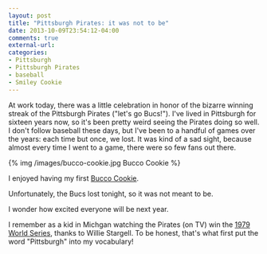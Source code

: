 ```yaml
---
layout: post
title: "Pittsburgh Pirates: it was not to be"
date: 2013-10-09T23:54:12-04:00
comments: true
external-url: 
categories: 
- Pittsburgh
- Pittsburgh Pirates
- baseball
- Smiley Cookie
---
```

At work today, there was a little celebration in honor of the bizarre winning streak of the Pittsburgh Pirates ("let's go Bucs!"). I've lived in Pittsburgh for sixteen years now, so it's been pretty weird seeing the Pirates doing so well. I don't follow baseball these days, but I've been to a handful of games over the years: each time but once, we lost. It was kind of a sad sight, because almost every time I went to a game, there were so few fans out there.

{% img /images/bucco-cookie.jpg Bucco Cookie %}

I enjoyed having my first [Bucco Cookie](http://www.smileycookie.com/pittsburgh-pirates-cookie.html).

Unfortunately, the Bucs lost tonight, so it was not meant to be.

I wonder how excited everyone will be next year.

I remember as a kid in Michgan watching the Pirates (on TV) win the [1979 World Series](http://en.wikipedia.org/wiki/1979_World_Series), thanks to Willie Stargell. To be honest, that's what first put the word "Pittsburgh" into my vocabulary!
